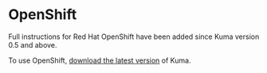 # OpenShift

Full instructions for Red Hat OpenShift have been added since Kuma version 0.5 and above.

To use OpenShift, [download the latest version](/docs/latest/installation/openshift/) of Kuma.
